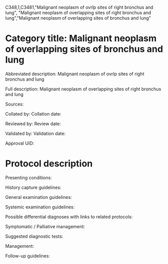 C348,1,C3481,"Malignant neoplasm of ovrlp sites of right bronchus and lung", "Malignant neoplasm of overlapping sites of right bronchus and lung","Malignant neoplasm of overlapping sites of bronchus and lung"
# Category title: Malignant neoplasm of overlapping sites of bronchus and lung

Abbreviated description: Malignant neoplasm of ovrlp sites of right bronchus and lung

Full description: Malignant neoplasm of overlapping sites of right bronchus and lung

Sources:

Collated by:
Collation date:

Reviewed by:
Review date:

Validated by:
Validation date:

Approval UID:

# Protocol description

Presenting conditions:

History capture guidelines:

General examination guidelines:

Systemic examination guidelines:

Possible differential diagnoses with links to related protocols:

Symptomatic / Palliative management:

Suggested diagnostic tests:

Management:

Follow-up guidelines:
